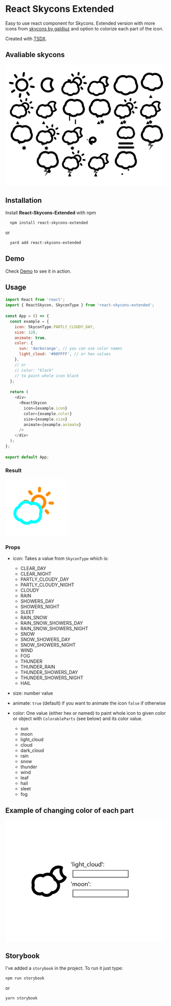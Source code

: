 # React Skycons Extended

Easy to use react component for Skycons. Extended version with more icons from [skycons by galdiuz](https://github.com/galdiuz/skycons) and option to colorize each part of the icon.

Created with [TSDX](https://github.com/weiran-zsd/tsdx).

## Avaliable skycons

![Demo gif 1](./demo-gif1.gif)

## Installation

Install **React-Skycons-Extended** with npm

```bash
  npm install react-skycons-extended
```

or

```bash
  yard add react-skycons-extended
```

## Demo

Check [Demo](https://codesandbox.io/s/react-skycons-extended-demo-xcp8b) to see it in action.

## Usage

```javascript
import React from 'react';
import { ReactSkycon, SkyconType } from 'react-skycons-extended';

const App = () => {
  const example = {
    icon: SkyconType.PARTLY_CLOUDY_DAY,
    size: 128,
    animate: true,
    color: {
      sun: 'darkorange', // you can use color names
      light_cloud: '#00FFFF', // or hex values
    },
    // or
    // color: "black"
    // to paint whole icon black
  };

  return (
    <div>
      <ReactSkycon
        icon={example.icon}
        color={example.color}
        size={example.size}
        animate={example.animate}
      />
    </div>
  );
};

export default App;
```

### Result

![Demo gif 3](./demo-gif3.gif)

### Props

- icon: Takes a value from `SkyconType` which is:

  - CLEAR_DAY
  - CLEAR_NIGHT
  - PARTLY_CLOUDY_DAY
  - PARTLY_CLOUDY_NIGHT
  - CLOUDY
  - RAIN
  - SHOWERS_DAY
  - SHOWERS_NIGHT
  - SLEET
  - RAIN_SNOW
  - RAIN_SNOW_SHOWERS_DAY
  - RAIN_SNOW_SHOWERS_NIGHT
  - SNOW
  - SNOW_SHOWERS_DAY
  - SNOW_SHOWERS_NIGHT
  - WIND
  - FOG
  - THUNDER
  - THUNDER_RAIN
  - THUNDER_SHOWERS_DAY
  - THUNDER_SHOWERS_NIGHT
  - HAIL

- size: number value

- animate: `true` (default) if you want to animate the icon `false` if otherwise

- color: One value (either hex or named) to paint whole icon to given color or object with `ColorableParts` (see below) and its color value.

  - sun
  - moon
  - light_cloud
  - cloud
  - dark_cloud
  - rain
  - snow
  - thunder
  - wind
  - leaf
  - hail
  - sleet
  - fog

## Example of changing color of each part

![Demo gif 2](./demo-gif2.gif)

## Storybook

I've added a `storybook` in the project.
To run it just type:

```bash
npm run storybook
```

or

```bash
yarn storybook
```
